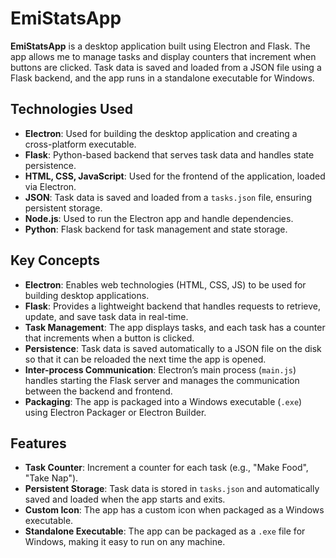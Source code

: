 # EmiStatsApp

**EmiStatsApp** is a desktop application built using Electron and Flask. The app allows me to manage tasks and display counters that increment when buttons are clicked. 
Task data is saved and loaded from a JSON file using a Flask backend, and the app runs in a standalone executable for Windows.

## Technologies Used
- **Electron**: Used for building the desktop application and creating a cross-platform executable.
- **Flask**: Python-based backend that serves task data and handles state persistence.
- **HTML, CSS, JavaScript**: Used for the frontend of the application, loaded via Electron.
- **JSON**: Task data is saved and loaded from a `tasks.json` file, ensuring persistent storage.
- **Node.js**: Used to run the Electron app and handle dependencies.
- **Python**: Flask backend for task management and state storage.

## Key Concepts
- **Electron**: Enables web technologies (HTML, CSS, JS) to be used for building desktop applications.
- **Flask**: Provides a lightweight backend that handles requests to retrieve, update, and save task data in real-time.
- **Task Management**: The app displays tasks, and each task has a counter that increments when a button is clicked.
- **Persistence**: Task data is saved automatically to a JSON file on the disk so that it can be reloaded the next time the app is opened.
- **Inter-process Communication**: Electron’s main process (`main.js`) handles starting the Flask server and manages the communication between the backend and frontend.
- **Packaging**: The app is packaged into a Windows executable (`.exe`) using Electron Packager or Electron Builder.

## Features
- **Task Counter**: Increment a counter for each task (e.g., "Make Food", "Take Nap").
- **Persistent Storage**: Task data is stored in `tasks.json` and automatically saved and loaded when the app starts and exits.
- **Custom Icon**: The app has a custom icon when packaged as a Windows executable.
- **Standalone Executable**: The app can be packaged as a `.exe` file for Windows, making it easy to run on any machine.
